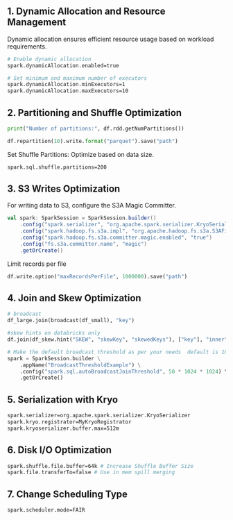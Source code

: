 ## 1. Dynamic Allocation and Resource Management

Dynamic allocation ensures efficient resource usage based on workload requirements.

```bash
# Enable dynamic allocation
spark.dynamicAllocation.enabled=true

# Set minimum and maximum number of executors
spark.dynamicAllocation.minExecutors=1
spark.dynamicAllocation.maxExecutors=10
```
## 2. Partitioning and Shuffle Optimization
```python
print("Number of partitions:", df.rdd.getNumPartitions())

df.repartition(10).write.format("parquet").save("path")
```
Set Shuffle Partitions: Optimize based on data size.
```bash
spark.sql.shuffle.partitions=200
```
## 3. S3 Writes Optimization
For writing data to S3, configure the S3A Magic Committer.

```scala
val spark: SparkSession = SparkSession.builder()
    .config("spark.serializer", "org.apache.spark.serializer.KryoSerializer")
    .config("spark.hadoop.fs.s3a.impl", "org.apache.hadoop.fs.s3a.S3AFileSystem")
    .config("spark.hadoop.fs.s3a.committer.magic.enabled", "true")
    .config("fs.s3a.committer.name", "magic")
    .getOrCreate()
```
Limit records per file
```python
df.write.option("maxRecordsPerFile", 1000000).save("path")
```
## 4. Join and Skew Optimization

```python
# broadcast
df_large.join(broadcast(df_small), "key")

#skew hints on databricks only
df.join(df_skew.hint("SKEW", "skewKey", "skewedKeys"), ["key"], "inner")

# Make the default broadcast threshold as per your needs  default is 10Mb
spark = SparkSession.builder \
    .appName("BroadcastThresholdExample") \
    .config("spark.sql.autoBroadcastJoinThreshold", 50 * 1024 * 1024) \  # 50MB in bytes
    .getOrCreate()
```
## 5. Serialization with Kryo

```bash
spark.serializer=org.apache.spark.serializer.KryoSerializer
spark.kryo.registrator=MyKryoRegistrator
spark.kryoserializer.buffer.max=512m
```
## 6. Disk I/O Optimization
```bash
spark.shuffle.file.buffer=64k # Increase Shuffle Buffer Size
spark.file.transferTo=false # Use in mem spill merging
```
## 7. Change Scheduling Type
```bash
spark.scheduler.mode=FAIR
```
